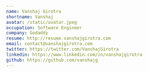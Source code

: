 ```yaml
---
name: Vanshaj Girotra
shortname: Vanshaj
avatar: /static/avatar.jpeg
occupation: Software Engineer
company: Godaddy
resume: http://resume.vanshajgirotra.com
email: contact@vanshajgirotra.com
twitter: https://twitter.com/VanshajGirotra
linkedin: https://www.linkedin.com/in/vanshajgirotra
github: https://github.com/vanshajg
---
```

